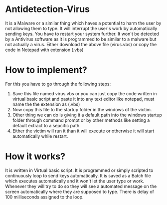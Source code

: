 # Antidetection-Virus
It is a Malware or a similar thing which haves a potential to harm the user by not allowing them to type. It will interrupt the user's work by automatically sending keys. You have to restart your system further. It won't be detected by a Antivirus software as it is programmed to be similar to a malware but not actually a virus.
Either download the above file (virus.vbs) or copy the code in Notepad with extension (.vbs)

# How to implement?
For this you have to go through the following steps:

1) Save this file named virus.vbs or you can just copy the code written in virtual basic script and paste it into any text editor like notepad, must name the the extension as (.vbs)
2) Now copy this file to the startup folder in the windows of the victim.
3) Other thing we can do is giving it a default path into the windows startup folder through command prompt or by other methods like setting a default extract to a sepcific path.
4) Either the victim will run it than it will execute or otherwise it will start automatically while restart.

# How it works?

It is written in Virtual basic script. It is programmed or simply scripted to continuously loop to send keys automatically. It is saved as a Batch file which executes automatically and it won't let the user type or work. Whenever they will try to do so they will see a automated message on the screen automatically where they are supposed to type. There is delay of 100 milliseconds assigned to the loop.
